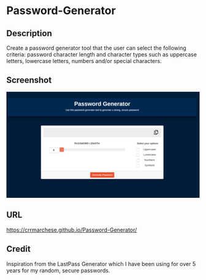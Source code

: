 # Password-Generator

## Description 

Create a password generator tool that the user can select the following criteria: password character length and character types such as uppercase letters, lowercase letters, numbers and/or special characters.

## Screenshot

![Password Generator Tool](./assets/images/screenshot.png)

## URL

https://crrmarchese.github.io/Password-Generator/

## Credit

Inspiration from the LastPass Generator which I have been using for over 5 years for my random, secure passwords.